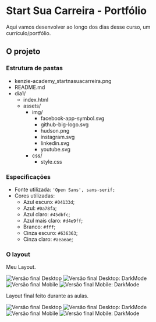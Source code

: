 # Start Sua Carreira - Portfólio

Aqui vamos desenvolver ao longo dos dias desse curso, um currículo/portfólio.

## O projeto

### Estrutura de pastas

- kenzie-academy_startnasuacarreira.png
- README.md
- dia1/
  - index.html
  - assets/
    - img/
      - facebook-app-symbol.svg
      - github-big-logo.svg
      - hudson.png
      - instagram.svg
      - linkedin.svg
      - youtube.svg
    - css/
      - style.css

### Especificações

- Fonte utilizada: `'Open Sans', sans-serif;`
- Cores utilizadas:
  - Azul escuro: `#04133d`;
  - Azul: `#0a78fa`;
  - Azul claro: `#45dbfc`;
  - Azul mais claro: `#d4e9ff`;
  - Branco: `#fff`;
  - Cinza escuro: `#636363`;
  - Cinza claro: `#aeaeae`;

### O layout

 Meu Layout.

![Versão final Desktop](https://github.com/diegosouz4/CARREIRA_DEV_kenzie/blob/main/Start%20Sua%20Carreira%20-%20Portf%C3%B3lio/Meu%20layout/Desktop.png)
![Versão final Desktop: DarkMode](https://github.com/diegosouz4/CARREIRA_DEV_kenzie/blob/main/Start%20Sua%20Carreira%20-%20Portf%C3%B3lio/Meu%20layout/Desktop%20darkmode.png)
![Versão final Mobile](https://github.com/diegosouz4/CARREIRA_DEV_kenzie/blob/main/Start%20Sua%20Carreira%20-%20Portf%C3%B3lio/Meu%20layout/Mobile.png)
![Versão final Mobile: DarkMode](https://github.com/diegosouz4/CARREIRA_DEV_kenzie/blob/main/Start%20Sua%20Carreira%20-%20Portf%C3%B3lio/Meu%20layout/Mobile%20darkmode.png)

Layout final feito durante as aulas.

![Versão final Desktop](https://github.com/diegosouz4/CARREIRA_DEV_kenzie/blob/main/Start%20Sua%20Carreira%20-%20Portf%C3%B3lio/Final%20aula/Desktop.png)
![Versão final Desktop: DarkMode](https://github.com/diegosouz4/CARREIRA_DEV_kenzie/blob/main/Start%20Sua%20Carreira%20-%20Portf%C3%B3lio/Final%20aula/Desktop%20Darkmode.png)
![Versão final Mobile](https://github.com/diegosouz4/CARREIRA_DEV_kenzie/blob/main/Start%20Sua%20Carreira%20-%20Portf%C3%B3lio/Final%20aula/Mobile.png)
![Versão final Mobile: DarkMode](https://github.com/diegosouz4/CARREIRA_DEV_kenzie/blob/main/Start%20Sua%20Carreira%20-%20Portf%C3%B3lio/Final%20aula/Mobile%20Darkmode.png)
